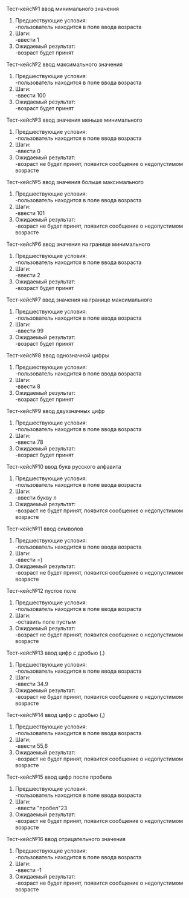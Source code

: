Тест-кейс№1 ввод минимального значения
1. Предшествующие условия:  
-пользователь находится в поле ввода возраста
2. Шаги:  
-ввести 1
3. Ожидаемый результат:   
-возраст будет принят

Тест-кейс№2 ввод максимального значения
1. Предшествующие условия:  
-пользователь находится в поле ввода возраста
2. Шаги:  
-ввести 100
3. Ожидаемый результат:  
-возраст будет принят

Тест-кейс№3 ввод значения меньше минимального 
1. Предшествующие условия:  
-пользователь находится в поле ввода возраста
2. Шаги:  
-ввести 0
3. Ожидаемый результат:  
-возраст не будет принят, появится сообщение о недопустимом возрасте

Тест-кейс№5 ввод значения больше максимального 
1. Предшествующие условия:  
-пользователь находится в поле ввода возраста
2. Шаги:  
-ввести 101
3. Ожидаемый результат:  
-возраст не будет принят, появится сообщение о недопустимом возрасте

Тест-кейс№6 ввод значения на границе минимального 
1. Предшествующие условия:  
-пользователь находится в поле ввода возраста
2. Шаги:  
-ввести 2 
3. Ожидаемый результат:  
-возраст будет принят

Тест-кейс№7 ввод значения на границе максимального 
1. Предшествующие условия:  
-пользователь находится в поле ввода возраста
2. Шаги:  
-ввести 99
3. Ожидаемый результат:  
-возраст будет принят

Тест-кейс№8 ввод однозначной цифры
1. Предшествующие условия:  
-пользователь находится в поле ввода возраста
2. Шаги:  
-ввести 8
3. Ожидаемый результат:  
-возраст будет принят

Тест-кейс№9 ввод двухзначных цифр
1. Предшествующие условия:  
-пользователь находится в поле ввода возраста
2. Шаги:  
-ввести 78
3. Ожидаемый результат:  
-возраст будет принят

Тест-кейс№10 ввод букв русского алфавита
1. Предшествующие условия:  
-пользователь находится в поле ввода возраста
2. Шаги:  
-ввести букву л
3. Ожидаемый результат:  
-возраст не будет принят, появится сообщение о недопустимом возрасте

Тест-кейс№11 ввод символов
1. Предшествующие условия:  
-пользователь находится в поле ввода возраста
2. Шаги:  
-ввести =)
3. Ожидаемый результат:  
-возраст не будет принят, появится сообщение о недопустимом возрасте

Тест-кейс№12 пустое поле
1. Предшествующие условия:  
-пользователь находится в поле ввода возраста
2. Шаги:  
-оставить поле пустым
3. Ожидаемый результат:  
-возраст не будет принят, появится сообщение о недопустимом возрасте

Тест-кейс№13 ввод цифр с дробью (.)
1. Предшествующие условия:  
-пользователь находится в поле ввода возраста
2. Шаги:  
-ввести 34.9
3. Ожидаемый результат:  
-возраст не будет принят, появится сообщение о недопустимом возрасте

Тест-кейс№14 ввод цифр с дробью (,)
1. Предшествующие условия:  
-пользователь находится в поле ввода возраста
2. Шаги:  
-ввести 55,6
3. Ожидаемый результат:  
-возраст не будет принят, появится сообщение о недопустимом возрасте

Тест-кейс№15 ввод цифр после пробела
1. Предшествующие условия:  
-пользователь находится в поле ввода возраста
2. Шаги:  
-ввести "пробел"23
3. Ожидаемый результат:  
-возраст не будет принят, появится сообщение о недопустимом возрасте

Тест-кейс№16 ввод отрицательного значения
1. Предшествующие условия:  
-пользователь находится в поле ввода возраста
2. Шаги:  
-ввести -1
3. Ожидаемый результат:  
-возраст не будет принят, появится сообщение о недопустимом возрасте
